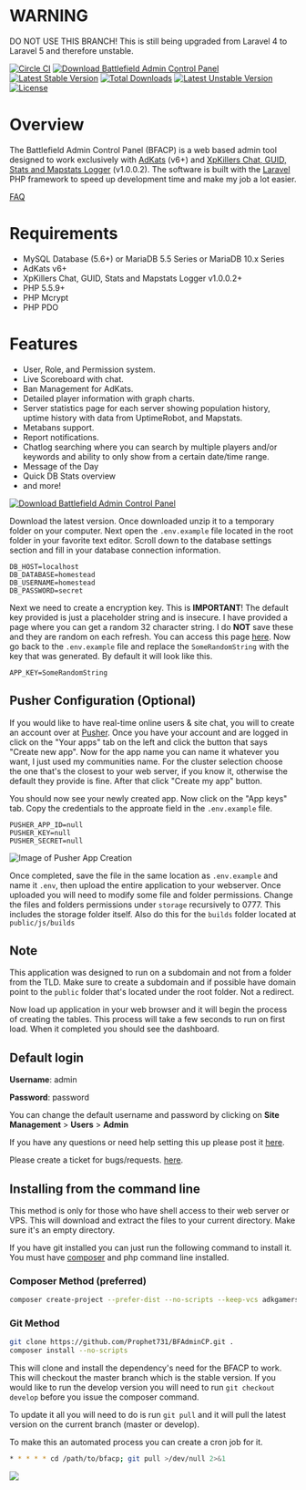# WARNING
DO NOT USE THIS BRANCH! This is still being upgraded from Laravel 4 to Laravel 5 and therefore unstable.

[![Circle CI](https://circleci.com/gh/Prophet731/BFAdminCP.svg?style=svg)](https://circleci.com/gh/Prophet731/BFAdminCP) [![Download Battlefield Admin Control Panel](https://img.shields.io/sourceforge/dt/bfacp.svg)](https://sourceforge.net/projects/bfacp/files/latest/download)[![Latest Stable Version](https://poser.pugx.org/adkgamers/bfadmincp/v/stable)](https://packagist.org/packages/adkgamers/bfadmincp) [![Total Downloads](https://poser.pugx.org/adkgamers/bfadmincp/downloads)](https://packagist.org/packages/adkgamers/bfadmincp) [![Latest Unstable Version](https://poser.pugx.org/adkgamers/bfadmincp/v/unstable)](https://packagist.org/packages/adkgamers/bfadmincp) [![License](https://poser.pugx.org/adkgamers/bfadmincp/license)](https://packagist.org/packages/adkgamers/bfadmincp)

# Overview
The Battlefield Admin Control Panel (BFACP) is a web based admin tool designed to work exclusively with [AdKats](https://github.com/AdKats/AdKats) (v6+) and [XpKillers Chat, GUID, Stats and Mapstats Logger](https://forum.myrcon.com/showthread.php?6698) (v1.0.0.2). The software is built with the [Laravel](http://laravel.com/) PHP framework to speed up development time and make my job a lot easier.

[FAQ](https://github.com/Prophet731/BFAdminCP/wiki/FAQ)

# Requirements

* MySQL Database (5.6+) or MariaDB 5.5 Series or MariaDB 10.x Series
* AdKats v6+
* XpKillers Chat, GUID, Stats and Mapstats Logger v1.0.0.2+
* PHP 5.5.9+
* PHP Mcrypt
* PHP PDO

# Features

* User, Role, and Permission system.
* Live Scoreboard with chat.
* Ban Management for AdKats.
* Detailed player information with graph charts.
* Server statistics page for each server showing population history, uptime history with data from UptimeRobot, and Mapstats.
* Metabans support.
* Report notifications.
* Chatlog searching where you can search by multiple players and/or keywords and ability to only show from a certain date/time range.
* Message of the Day
* Quick DB Stats overview
* and more!


[![Download Battlefield Admin Control Panel](https://a.fsdn.com/con/app/sf-download-button)](https://sourceforge.net/projects/bfacp/files/latest/download)

Download the latest version. Once downloaded unzip it to a temporary folder on your computer. Next open the `.env.example` file located in the root folder in your favorite text editor. Scroll down to the database settings section and fill in your database connection information.

```
DB_HOST=localhost
DB_DATABASE=homestead
DB_USERNAME=homestead
DB_PASSWORD=secret
```

Next we need to create a encryption key. This is **IMPORTANT**! The default key provided is just a placeholder string and is insecure. I have provided a page where you can get a random 32 character string. I do **NOT** save these and they are random on each refresh. You can access this page [here](https://api.gamerethos.net/random_key). Now go back to the `.env.example` file and replace the `SomeRandomString` with the key that was generated. By default it will look like this.

```
APP_KEY=SomeRandomString
```

## Pusher Configuration (Optional)

If you would like to have real-time online users & site chat, you will to create an account over at [Pusher](https://pusher.com/signup). Once you have your account and are logged in click on the "Your apps" tab on the left and click the button that says "Create new app". Now for the app name you can name it whatever you want, I just used my communities name. For the cluster selection choose the one that's the closest to your web server, if you know it, otherwise the default they provide is fine. After that click "Create my app" button.

You should now see your newly created app. Now click on the "App keys" tab. Copy the credentials to the approate field in the `.env.example` file.

```
PUSHER_APP_ID=null
PUSHER_KEY=null
PUSHER_SECRET=null
```

![Image of Pusher App Creation](https://i.gyazo.com/e803be53c8e1f7029cf9683a0f3aaaad.png)

Once completed, save the file in the same location as `.env.example` and name it `.env`, then upload the entire application to your webserver. Once uploaded you will need to modify some file and folder permissions. Change the files and folders permissions under `storage` recursively to 0777. This includes the storage folder itself. Also do this for the `builds` folder located at `public/js/builds`

## Note
This application was designed to run on a subdomain and not from a folder from the TLD. Make sure to create a subdomain and if possible have domain point to the `public` folder that's located under the root folder. Not a redirect.

Now load up application in your web browser and it will begin the process of creating the tables. This process will take a few seconds to run on first load. When it completed you should see the dashboard.

## Default login

**Username**: admin

**Password**: password

You can change the default username and password by clicking on **Site Management** > **Users** > **Admin**

If you have any questions or need help setting this up please post it [here](http://www.adkgamers.com/forum/265-adk-web-dev-support/).

Please create a ticket for bugs/requests. [here](https://github.com/Prophet731/BFAdminCP/issues).

## Installing from the command line

This method is only for those who have shell access to their web server or VPS. This will download and extract the files to your current directory. Make sure it's an empty directory.

If you have git installed you can just run the following command to install it. You must have [composer](https://getcomposer.org/doc/00-intro.md) and php command line installed.

### Composer Method (preferred)

```bash
composer create-project --prefer-dist --no-scripts --keep-vcs adkgamers/bfadmincp .
```

### Git Method

```bash
git clone https://github.com/Prophet731/BFAdminCP.git .
composer install --no-scripts
```

This will clone and install the dependency's need for the BFACP to work. This will checkout the master branch which is the stable version. If you would like to run the develop version you will need to run `git checkout develop` before you issue the composer command.

To update it all you will need to do is run `git pull` and it will pull the latest version on the current branch (master or develop).

To make this an automated process you can create a cron job for it.

```bash
* * * * * cd /path/to/bfacp; git pull >/dev/null 2>&1
```

<a href="https://goo.gl/8BlTk2" target="_blank"><img src="https://raw.githubusercontent.com/ColColonCleaner/AdKats/master/images/AdKats_Docs_Donate.jpg"></a>

